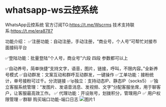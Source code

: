# whatsapp-ws云控系统
WhatsApp云控系统
官方订阅TG:https://t.me/Wscrms
技术支持联系:https://t.me/era8787


功能介绍：
✅注册功能：自动注册，手动注册，“商业号，个人号”可帮忙对接市面接码平台

✅登陆功能：批量登陆“个人号，商业号”六段 四段 参数都可以上

✅自动养号，简单快捷“支持文字，语音，图片，链接，呼叫，不限内容。”全新养号模式
✅自动群发：文案互动和群呼互动群发，一键操作
✅工单功能：接粉统计，单号接粉可过千。分流链接
✅ip独立：支持动态IP、静态IP（socks5） 
✅独立客服系统管理：“发图片、发语音消息、发视频、文字”分配客服坐席，用于聊客户，让客服最高效工作。
✅ 代理功能：开设账号，划拨积分，管理用户 
✅ 用户权限管理
✅群聊
购买端口功能-端口日志
![图片1](https://github.com/ERA7777/whatsapp-ws/assets/112697571/2bee1648-dfc2-4125-9ffa-d12ad30bc747)
